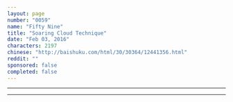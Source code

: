 ```yaml
---
layout: page
number: "0059"
name: "Fifty Nine"
title: "Soaring Cloud Technique"
date: "Feb 03, 2016"
characters: 2197
chinese: "http://baishuku.com/html/30/30364/12441356.html"
reddit: ""
sponsored: false
completed: false
---
```




- - -
- - -
